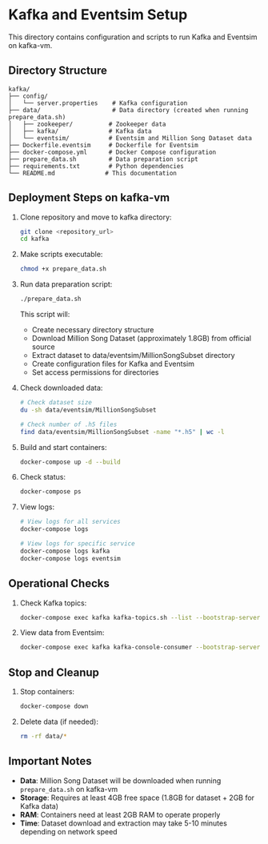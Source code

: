 # Kafka and Eventsim Setup

This directory contains configuration and scripts to run Kafka and Eventsim on kafka-vm.

## Directory Structure

```
kafka/
├── config/
│   └── server.properties    # Kafka configuration
├── data/                    # Data directory (created when running prepare_data.sh)
│   ├── zookeeper/          # Zookeeper data
│   ├── kafka/              # Kafka data
│   └── eventsim/           # Eventsim and Million Song Dataset data
├── Dockerfile.eventsim     # Dockerfile for Eventsim
├── docker-compose.yml      # Docker Compose configuration
├── prepare_data.sh         # Data preparation script
├── requirements.txt        # Python dependencies
└── README.md              # This documentation
```

## Deployment Steps on kafka-vm

1. Clone repository and move to kafka directory:
   ```bash
   git clone <repository_url>
   cd kafka
   ```

2. Make scripts executable:
   ```bash
   chmod +x prepare_data.sh
   ```

3. Run data preparation script:
   ```bash
   ./prepare_data.sh
   ```
   This script will:
   - Create necessary directory structure
   - Download Million Song Dataset (approximately 1.8GB) from official source
   - Extract dataset to data/eventsim/MillionSongSubset directory
   - Create configuration files for Kafka and Eventsim
   - Set access permissions for directories

4. Check downloaded data:
   ```bash
   # Check dataset size
   du -sh data/eventsim/MillionSongSubset
   
   # Check number of .h5 files
   find data/eventsim/MillionSongSubset -name "*.h5" | wc -l
   ```

5. Build and start containers:
   ```bash
   docker-compose up -d --build
   ```

6. Check status:
   ```bash
   docker-compose ps
   ```

7. View logs:
   ```bash
   # View logs for all services
   docker-compose logs

   # View logs for specific service
   docker-compose logs kafka
   docker-compose logs eventsim
   ```

## Operational Checks

1. Check Kafka topics:
   ```bash
   docker-compose exec kafka kafka-topics.sh --list --bootstrap-server localhost:9092
   ```

2. View data from Eventsim:
   ```bash
   docker-compose exec kafka kafka-console-consumer --bootstrap-server localhost:9092 --topic listen_events --from-beginning --max-messages 5
   ```

## Stop and Cleanup

1. Stop containers:
   ```bash
   docker-compose down
   ```

2. Delete data (if needed):
   ```bash
   rm -rf data/*
   ```

## Important Notes

- **Data**: Million Song Dataset will be downloaded when running `prepare_data.sh` on kafka-vm
- **Storage**: Requires at least 4GB free space (1.8GB for dataset + 2GB for Kafka data)
- **RAM**: Containers need at least 2GB RAM to operate properly
- **Time**: Dataset download and extraction may take 5-10 minutes depending on network speed 